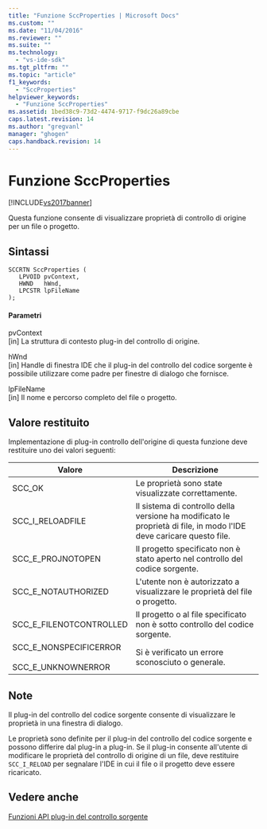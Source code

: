 ```yaml
---
title: "Funzione SccProperties | Microsoft Docs"
ms.custom: ""
ms.date: "11/04/2016"
ms.reviewer: ""
ms.suite: ""
ms.technology: 
  - "vs-ide-sdk"
ms.tgt_pltfrm: ""
ms.topic: "article"
f1_keywords: 
  - "SccProperties"
helpviewer_keywords: 
  - "Funzione SccProperties"
ms.assetid: 1bed38c9-73d2-4474-9717-f9dc26a89cbe
caps.latest.revision: 14
ms.author: "gregvanl"
manager: "ghogen"
caps.handback.revision: 14
---
```

# Funzione SccProperties
[!INCLUDE[vs2017banner](../code-quality/includes/vs2017banner.md)]

Questa funzione consente di visualizzare proprietà di controllo di origine per un file o progetto.  
  
## Sintassi  
  
```cpp#  
SCCRTN SccProperties (  
   LPVOID pvContext,  
   HWND   hWnd,  
   LPCSTR lpFileName  
);  
```  
  
#### Parametri  
 pvContext  
 \[in\] La struttura di contesto plug\-in del controllo di origine.  
  
 hWnd  
 \[in\] Handle di finestra IDE che il plug\-in del controllo del codice sorgente è possibile utilizzare come padre per finestre di dialogo che fornisce.  
  
 lpFileName  
 \[in\] Il nome e percorso completo del file o progetto.  
  
## Valore restituito  
 Implementazione di plug\-in controllo dell'origine di questa funzione deve restituire uno dei valori seguenti:  
  
|Valore|Descrizione|  
|------------|-----------------|  
|SCC\_OK|Le proprietà sono state visualizzate correttamente.|  
|SCC\_I\_RELOADFILE|Il sistema di controllo della versione ha modificato le proprietà di file, in modo l'IDE deve caricare questo file.|  
|SCC\_E\_PROJNOTOPEN|Il progetto specificato non è stato aperto nel controllo del codice sorgente.|  
|SCC\_E\_NOTAUTHORIZED|L'utente non è autorizzato a visualizzare le proprietà del file o progetto.|  
|SCC\_E\_FILENOTCONTROLLED|Il progetto o al file specificato non è sotto controllo del codice sorgente.|  
|SCC\_E\_NONSPECIFICERROR<br /><br /> SCC\_E\_UNKNOWNERROR|Si è verificato un errore sconosciuto o generale.|  
  
## Note  
 Il plug\-in del controllo del codice sorgente consente di visualizzare le proprietà in una finestra di dialogo.  
  
 Le proprietà sono definite per il plug\-in del controllo del codice sorgente e possono differire dal plug\-in a plug\-in. Se il plug\-in consente all'utente di modificare le proprietà del controllo di origine di un file, deve restituire `SCC_I_RELOAD` per segnalare l'IDE in cui il file o il progetto deve essere ricaricato.  
  
## Vedere anche  
 [Funzioni API plug\-in del controllo sorgente](../extensibility/source-control-plug-in-api-functions.md)